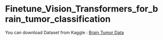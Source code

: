 # Finetune_Vision_Transformers_for_brain_tumor_classification
You can download Dataset from Kaggle : [Brain Tumor Data](https://www.kaggle.com/datasets/masoudnickparvar/brain-tumor-mri-dataset)
